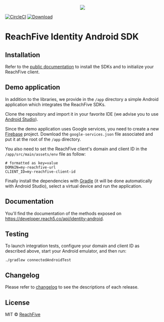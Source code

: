 <p align="center">
 <img src="https://www.reachfive.com/hs-fs/hubfs/Reachfive_April2019/Images/site-logo.png?width=700&height=192&name=site-logo.png"/>
</p>

[![CircleCI](https://circleci.com/gh/ReachFive/identity-android-sdk/tree/master.svg?style=svg)](https://circleci.com/gh/ReachFive/identity-android-sdk/tree/master)
[![Download](https://api.bintray.com/packages/reachfive/identity-sdk/sdk-core/images/download.svg) ](https://bintray.com/reachfive/identity-sdk)

# ReachFive Identity Android SDK

## Installation

Refer to the [public documentation](https://developer.reach5.co/guides/installation/android/) to install the SDKs and to initialize your ReachFive client.

## Demo application

In addition to the libraries, we provide in the `/app` directory a simple Android application which integrates the ReachFive SDKs.

Clone the repository and import it in your favorite IDE (we advise you to use [Android Studio](https://developer.android.com/studio)).

Since the demo application uses Google services, you need to create a new [Firebase](https://firebase.google.com/) project.
Download the `google-services.json` file associated and put it at the root of the `/app` directory.

You also need to set the ReachFive client's domain and client ID in the `/app/src/main/assets/env` file as follow:

```
# formatted as key=value
DOMAIN=my-reachfive-url
CLIENT_ID=my-reachfive-client-id
```

Finally install the dependencies with [Gradle](https://gradle.org/) (it will be done automatically with Android Studio), select a virtual device and run the application.

## Documentation

You'll find the documentation of the methods exposed on https://developer.reach5.co/api/identity-android.

## Testing

To launch integration tests, configure your domain and client ID as described above, start your Android emulator, and then run:

`./gradlew connectedAndroidTest`

## Changelog

Please refer to [changelog](CHANGELOG.md) to see the descriptions of each release.

## License

MIT © [ReachFive](https://reachfive.co/)
